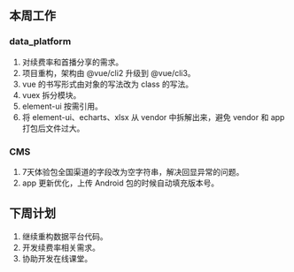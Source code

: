## 本周工作

### data_platform

1. 对续费率和首播分享的需求。
2. 项目重构，架构由 @vue/cli2 升级到 @vue/cli3。
3. vue 的书写形式由对象的写法改为 class 的写法。
4. vuex 拆分模块。
5. element-ui 按需引用。
6. 将 element-ui、echarts、xlsx 从 vendor 中拆解出来，避免 vendor 和 app 打包后文件过大。

### CMS

1. 7天体验包全国渠道的字段改为空字符串，解决回显异常的问题。
2. app 更新优化，上传 Android 包的时候自动填充版本号。

## 下周计划

1. 继续重构数据平台代码。
2. 开发续费率相关需求。
3. 协助开发在线课堂。



